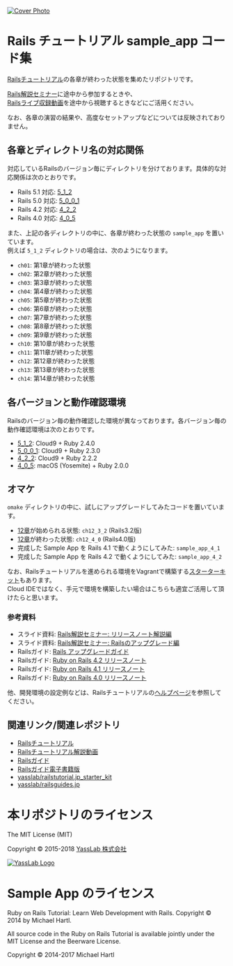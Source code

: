 [![Cover Photo](https://raw.githubusercontent.com/yasslab/sample_apps/master/cover.png)](http://railstutorial.jp/)

# Rails チュートリアル sample_app コード集

[Railsチュートリアル](https://railstutorial.jp/)の各章が終わった状態を集めたリポジトリです。   

[Rails解説セミナー](https://railstutorial.jp/seminars)に途中から参加するときや、   
[Railsライブ収録動画](https://railstutorial.jp/seminars#record)を途中から視聴するときなどにご活用ください。

なお、各章の演習の結果や、高度なセットアップなどについては反映されておりません。

## 各章とディレクトリ名の対応関係

対応しているRailsのバージョン毎にディレクトリを分けております。具体的な対応関係は次のとおりです。

- Rails 5.1 対応: [5_1_2](https://github.com/yasslab/sample_apps/tree/master/5_1_2)
- Rails 5.0 対応: [5_0_0_1](https://github.com/yasslab/sample_apps/tree/master/5_0_0_1)
- Rails 4.2 対応: [4_2_2](https://github.com/yasslab/sample_apps/tree/master/4_2_2)
- Rails 4.0 対応: [4_0_5](https://github.com/yasslab/sample_apps/tree/master/4_0_5)

また、上記の各ディレクトリの中に、各章が終わった状態の `sample_app` を置いています。   
例えば `5_1_2` ディレクトリの場合は、次のようになります。

- `ch01`: 第1章が終わった状態
- `ch02`: 第2章が終わった状態
- `ch03`: 第3章が終わった状態
- `ch04`: 第4章が終わった状態
- `ch05`: 第5章が終わった状態
- `ch06`: 第6章が終わった状態
- `ch07`: 第7章が終わった状態
- `ch08`: 第8章が終わった状態
- `ch09`: 第9章が終わった状態
- `ch10`: 第10章が終わった状態
- `ch11`: 第11章が終わった状態
- `ch12`: 第12章が終わった状態
- `ch13`: 第13章が終わった状態
- `ch14`: 第14章が終わった状態


## 各バージョンと動作確認環境

Railsのバージョン毎の動作確認した環境が異なっております。各バージョン毎の動作確認環境は次のとおりです。

- [5_1_2](https://github.com/yasslab/sample_apps/tree/master/5_1_2): Cloud9 + Ruby 2.4.0
- [5_0_0_1](https://github.com/yasslab/sample_apps/tree/master/5_0_0_1): Cloud9 + Ruby 2.3.0
- [4_2_2](https://github.com/yasslab/sample_apps/tree/master/4_2_2): Cloud9 + Ruby 2.2.2
- [4_0_5](https://github.com/yasslab/sample_apps/tree/master/4_0_5): macOS (Yosemite) + Ruby 2.0.0


## オマケ

`omake` ディレクトリの中に、試しにアップグレードしてみたコードを置いています。

- [12章](http://railstutorial.jp/chapters/supplement?version=3.2#top)が始められる状態: `ch12_3_2` (Rails3.2版)
- [12章](http://railstutorial.jp/chapters/supplement?version=3.2#top)が終わった状態: `ch12_4_0` (Rails4.0版)
- 完成した Sample App を Rails 4.1 で動くようにしてみた: `sample_app_4_1`
- 完成した Sample App を Rails 4.2 で動くようにしてみた: `sample_app_4_2`

なお、Railsチュートリアルを進められる環境をVagrantで構築する[スターターキット](https://github.com/yasslab/railstutorial.jp_starter_kit)もあります。    
Cloud IDEではなく、手元で環境を構築したい場合はこちらも適宜ご活用して頂けたらと思います。

### 参考資料

- スライド資料: [Rails解説セミナー: リリースノート解説編](http://www.slideshare.net/yasulab/rails-50634204)
- スライド資料: [Rails解説セミナー: Railsのアップグレード編](http://www.slideshare.net/yasulab/rails-rails)
- Railsガイド: [Rails アップグレードガイド](http://railsguides.jp/upgrading_ruby_on_rails.html)
- Railsガイド: [Ruby on Rails 4.2 リリースノート](http://railsguides.jp/4_2_release_notes.html)
- Railsガイド: [Ruby on Rails 4.1 リリースノート](http://railsguides.jp/4_1_release_notes.html)
- Railsガイド: [Ruby on Rails 4.0 リリースノート](http://railsguides.jp/4_0_release_notes.html)

他、開発環境の設定例などは、Railsチュートリアルの[ヘルプページ](http://railstutorial.jp/help)を参照してください。


## 関連リンク/関連レポジトリ

- [Railsチュートリアル](https://railstutorial.jp)
- [Railsチュートリアル解説動画](https://railstutorial.jp/#screencast)
- [Railsガイド](https://railsguides.jp)
- [Railsガイド電子書籍版](https://railsguides.jp/options.html)
- [yasslab/railstutorial.jp_starter_kit](https://github.com/yasslab/railstutorial.jp_starter_kit)
- [yasslab/railsguides.jp](https://github.com/yasslab/railsguides.jp)

# 本リポジトリのライセンス

The MIT License (MIT)

Copyright &copy; 2015-2018 [YassLab 株式会社](https://yasslab.jp)

[![YassLab Logo](https://yasslab.jp/img/logo_800x200.png)](https://yasslab.jp)

# Sample App のライセンス

Ruby on Rails Tutorial: Learn Web Development with Rails. Copyright © 2014 by Michael Hartl.

All source code in the Ruby on Rails Tutorial is available jointly under the MIT License and the Beerware License.

Copyright &copy; 2014-2017 Michael Hartl

